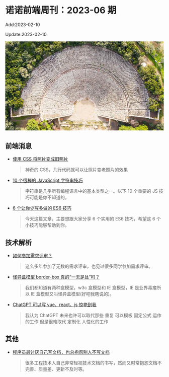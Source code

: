 <!--
 * @Description: weekly-01
 * @Author: zoeblow
 * @Email: zoeblow@gmail.com
 * @Date: 2023-01-00 17:20:35
 * @LastEditors: wangfuyuan
 * @LastEditTime: 2023-02-10 18:17:22
 * @FilePath: \nuofe-weekly1\2023\weekly-06.md
 -->

# 诺诺前端周刊：2023-06 期

Add:2023-02-10

Update:2023-02-10

![202306](../images/2023/202306.jpg)

## 前端消息

- [使用 CSS 将照片变成旧照片](https://mp.weixin.qq.com/s/dZeoXrJVN5j3Xnb0ULOghg)

  > 神奇的 CSS，几行代码就可以让照片变老照片的效果

- [10 个很棒的 JavaScript 字符串技巧](https://mp.weixin.qq.com/s/-0i5Ogd1xE2PdbXq2of3_A)

  > 字符串是几乎所有编程语言中的基本类型之一。以下 10 个重要的 JS 技巧可能是你不知道的。

- [6 个让你少写多做的 ES6 技巧](https://mp.weixin.qq.com/s/7Bxv6urtbQsKmQAH_nCe-w)

  > 今天这篇文章，主要想跟大家分享 6 个实用的 ES6 技巧，希望这 6 个小技巧能够帮助到你。

## 技术解析

- [如何参加需求评审？](https://mp.weixin.qq.com/s/MvaTsstrQBsecLXywFo-Jg)

  > 这么多年参加了无数的需求评审，也见过很多同学参加需求评审。

- [怪异盒模型 border-box 真的“一无是处”吗？](https://mp.weixin.qq.com/s/-PPWrF3SyP_rXPOR2q_jNA)

  > 我们都知道有两种盒模型，w3c 盒模型和 IE 盒模型，IE 是业界毒瘤所以 IE 盒模型又叫怪异盒模型(好吧我瞎说的)。

- [ChatGPT 可以写 vue、react、js 惊艳到我](https://juejin.cn/post/7197675335802388539)

  > 我认为 ChatGPT 未来也许可以取代那些 重复 可以模板 固定公式 运作的工作 但是很难取代 定制化 人性化的工作

## 其他

- [程序员最讨厌自己写文档，也总抱怨别人不写文档](https://mp.weixin.qq.com/s/7Uh1PQ1S66_D83y_bEhrew)

  > 很多工程技术人自己非常轻视技术文档的书写，然而又时常抱怨文档不完善、质量差、更新不及时等。
